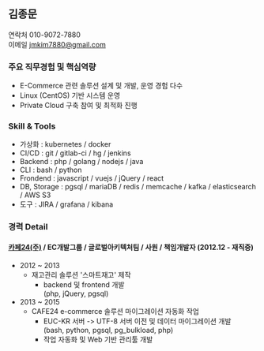 ## 김종문

연락처 010-9072-7880  
이메일 jmkim7880@gmail.com

### 주요 직무경험 및 핵심역량

  - E-Commerce 관련 솔루션 설계 및 개발, 운영 경험 다수
  - Linux (CentOS) 기반 시스템 운영 
  - Private Cloud 구축 참여 및 최적화 진행

### Skill & Tools

  - 가상화 : kubernetes / docker
  - CI/CD : git / gitlab-ci / hg / jenkins
  - Backend : php / golang / nodejs / java
  - CLI : bash / python
  - Frondend : javascript / vuejs / jQuery / react
  - DB, Storage : pgsql / mariaDB / redis / memcache / kafka / elasticsearch / AWS S3
  - 도구 : JIRA / grafana / kibana

### 경력 Detail
#### [카페24(주)](https://cafe24corp.com) / EC개발그룹 / 글로벌아키텍처팀 / 사원 / 책임개발자 (2012.12 - 재직중)
  - 2012 ~ 2013
    * 재고관리 솔루션 '스마트재고' 제작
      - backend 및 frontend 개발  
        (php, jQuery, pgsql)
  - 2013 ~ 2015
    * CAFE24 e-commerce 솔루션 마이그레이션 자동화 작업
      - EUC-KR 서버 -> UTF-8 서버 이전 및 데이터 마이그레이션 개발  
        (bash, python, pgsql, pg_bulkload, php)
      - 작업 자동화 및 Web 기반 관리툴 개발  
        (php, nodejs, elasticsearch, jenkins)
    * webkit 브라우저 테스트 자동화 제작
      - 인코딩 오류 및 http 오류 검출 자동화 프로그램 개발  
        (java, selenium)
  - 2015
    * 배송 연동 관리 솔루션 'D-hub' 제작
      - backend, frontend 설계 및 개발  
        (php, mariaDB, jQuery)
  - 2016 ~ 2017
    * 쇼핑몰간 마일리지 통합 솔루션 '통합멤버십' 제작 
      - API 서버 backend 설계 및 개발  
        (nodeJS, mariaDB, redis)
  - 2018 ~ 2019
    * Event 기반 자동화 솔루션 '[Recipe](https://recipe.cafe24.com)' 제작
      - backend 개발 
      - frontend jQuery -> vuejs 로 코드변경 설계 및 개발 진행  
        (php, vuejs, kafka)
  - 2019 ~ 현재
    * on-premise 환경 솔루션 private cloud 최적화 작업
      - private cloud 구축 참여
      - 책임개발자로 container 관리 및 코드 결함 추적
      - 배포 파이프라인 변경 참여
      - Monolithic 아키텍처 MSA로 분리 설계 및 개발  
      - MSA API 설계 및 개발  
        (k8s, php, golang, spring, redis, strace, gitlab-ci, python 등)

### 학력
  - 2006.03 - 2013.02 한남대학교 / 멀티미디어공학 / 학사

### 자격증
  - 2007.12 웹디자인기능사
  - 2012.08 정보처리기사
 
### 교육이수
  - 2012.02 - 2012.07 [(재)대덕인재개발원](https://www.ddit.or.kr) Java 교육과정 이수  
    (Spring / Oracle / jQuery)
